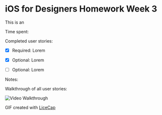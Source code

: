 # iOS for Designers Homework Week 3


This is an 

Time spent: 

Completed user stories:

 * [x] Required: Lorem
 * [x] Optional: Lorem
 * [ ] Optional: Lorem

 
Notes:


Walkthrough of all user stories:

![Video Walkthrough](recording_w1_02.gif)

GIF created with [LiceCap](http://www.cockos.com/licecap/)